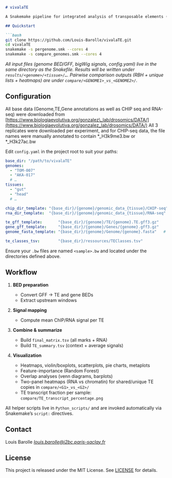 ````markdown
# vivalaTE

A Snakemake pipeline for integrated analysis of transposable elements (TEs), chromatin marks, and RNA-seq across multiple genomes and tissues on a compute cluster.

## Quickstart

```bash
git clone https://github.com/Louis-Barolle/vivalaTE.git
cd vivalaTE
snakemake -s pergenome.smk --cores 4
snakemake -s compare_genomes.smk --cores 4

````

*All input files (genome BED/GFF, bigWig signals, config.yaml) live in the same directory as the Snakefile. Results will be written under `results/<genome>/<tissue>/…`. Pairwise comparison outputs (RBH + unique lists + heatmaps) are under `compare/<GENOME1>_vs_<GENOME2>/`.*

## Configuration

All base data (Genome,TE,Gene annotations as well as CHIP seq and RNA-seq) were downloaded from [https://www.biologiaevolutiva.org/gonzalez\_lab/drosomics/DATA/](https://www.biologiaevolutiva.org/gonzalez_lab/drosomics/DATA/)
All 3 replicates were downloaded per experiment, and for CHIP-seq data, the file names were manually annotated to contain \*\_H3k9me3.bw or \*\_H3k27ac.bw

Edit `config.yaml` in the project root to suit your paths:

```yaml
base_dir: "/path/to/vivalaTE"
genomes:
  - "TOM-007"
  - "AKA-017"
  # …
tissues:
  - "gut"
  - "head"
  # …

chip_dir_template: "{base_dir}/{genome}/genomic_data_{tissue}/CHIP-seq"
rna_dir_template:  "{base_dir}/{genome}/genomic_data_{tissue}/RNA-seq"

te_gff_template:       "{base_dir}/{genome}/TE/{genome}.TE.gff3.gz"
gene_gff_template:     "{base_dir}/{genome}/Genes/{genome}.gff3.gz"
genome_fasta_template: "{base_dir}/{genome}/Genome/{genome}.fasta"   # uncompressed .fasta

te_classes_tsv:        "{base_dir}/ressources/TEClasses.tsv"
```

Ensure your `.bw` files are named `<sample>.bw` and located under the directories defined above.

## Workflow

1. **BED preparation**

   * Convert GFF -> TE and gene BEDs
   * Extract upstream windows

2. **Signal mapping**

   * Compute mean ChIP/RNA signal per TE

3. **Combine & summarize**

   * Build `final_matrix.tsv` (all marks + RNA)
   * Build `TE_summary.tsv` (context + average signals)

4. **Visualization**

   * Heatmaps, violin/boxplots, scatterplots, pie charts, metaplots
   * Feature-importance (Random Forest)
   * Overlap analyses (venn diagrams, barplots)
   * Two-panel heatmaps (RNA vs chromatin) for shared/unique TE copies in `compare/<G1>_vs_<G2>/`
   * TE transcript fraction per sample: `compare/TE_transcript_percentage.png`

All helper scripts live in `Python_scripts/` and are invoked automatically via Snakemake’s `script:` directives.

## Contact

Louis Barolle <i>[louis.barolle@i2bc.paris-saclay.fr](mailto:louis.barolle@i2bc.paris-saclay.fr)</i>

## License

This project is released under the MIT License. See [LICENSE](LICENSE) for details.

